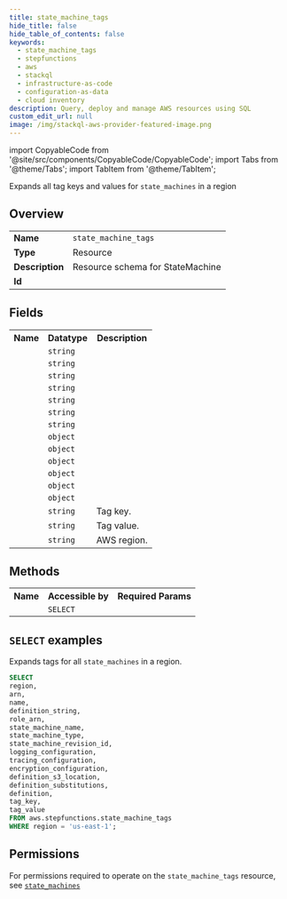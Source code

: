 ```yaml
---
title: state_machine_tags
hide_title: false
hide_table_of_contents: false
keywords:
  - state_machine_tags
  - stepfunctions
  - aws
  - stackql
  - infrastructure-as-code
  - configuration-as-data
  - cloud inventory
description: Query, deploy and manage AWS resources using SQL
custom_edit_url: null
image: /img/stackql-aws-provider-featured-image.png
---
```


import CopyableCode from '@site/src/components/CopyableCode/CopyableCode';
import Tabs from '@theme/Tabs';
import TabItem from '@theme/TabItem';

Expands all tag keys and values for <code>state_machines</code> in a region

## Overview
<table>
<tbody>
<tr><td><b>Name</b></td><td><code>state_machine_tags</code></td></tr>
<tr><td><b>Type</b></td><td>Resource</td></tr>
<tr><td><b>Description</b></td><td>Resource schema for StateMachine</td></tr>
<tr><td><b>Id</b></td><td><CopyableCode code="aws.stepfunctions.state_machine_tags" /></td></tr>
</tbody>
</table>

## Fields
<table>
<tbody>
<tr><th>Name</th><th>Datatype</th><th>Description</th></tr><tr><td><CopyableCode code="arn" /></td><td><code>string</code></td><td></td></tr>
<tr><td><CopyableCode code="name" /></td><td><code>string</code></td><td></td></tr>
<tr><td><CopyableCode code="definition_string" /></td><td><code>string</code></td><td></td></tr>
<tr><td><CopyableCode code="role_arn" /></td><td><code>string</code></td><td></td></tr>
<tr><td><CopyableCode code="state_machine_name" /></td><td><code>string</code></td><td></td></tr>
<tr><td><CopyableCode code="state_machine_type" /></td><td><code>string</code></td><td></td></tr>
<tr><td><CopyableCode code="state_machine_revision_id" /></td><td><code>string</code></td><td></td></tr>
<tr><td><CopyableCode code="logging_configuration" /></td><td><code>object</code></td><td></td></tr>
<tr><td><CopyableCode code="tracing_configuration" /></td><td><code>object</code></td><td></td></tr>
<tr><td><CopyableCode code="encryption_configuration" /></td><td><code>object</code></td><td></td></tr>
<tr><td><CopyableCode code="definition_s3_location" /></td><td><code>object</code></td><td></td></tr>
<tr><td><CopyableCode code="definition_substitutions" /></td><td><code>object</code></td><td></td></tr>
<tr><td><CopyableCode code="definition" /></td><td><code>object</code></td><td></td></tr>
<tr><td><CopyableCode code="tag_key" /></td><td><code>string</code></td><td>Tag key.</td></tr>
<tr><td><CopyableCode code="tag_value" /></td><td><code>string</code></td><td>Tag value.</td></tr>
<tr><td><CopyableCode code="region" /></td><td><code>string</code></td><td>AWS region.</td></tr>
</tbody>
</table>

## Methods

<table>
<tbody>
  <tr>
    <th>Name</th>
    <th>Accessible by</th>
    <th>Required Params</th>
  </tr>
  <tr>
    <td><CopyableCode code="list_resources" /></td>
    <td><code>SELECT</code></td>
    <td><CopyableCode code="region" /></td>
  </tr>
</tbody>
</table>

## `SELECT` examples
Expands tags for all <code>state_machines</code> in a region.
```sql
SELECT
region,
arn,
name,
definition_string,
role_arn,
state_machine_name,
state_machine_type,
state_machine_revision_id,
logging_configuration,
tracing_configuration,
encryption_configuration,
definition_s3_location,
definition_substitutions,
definition,
tag_key,
tag_value
FROM aws.stepfunctions.state_machine_tags
WHERE region = 'us-east-1';
```


## Permissions

For permissions required to operate on the <code>state_machine_tags</code> resource, see <a href="/services/stepfunctions/state_machines/#permissions"><code>state_machines</code></a>

